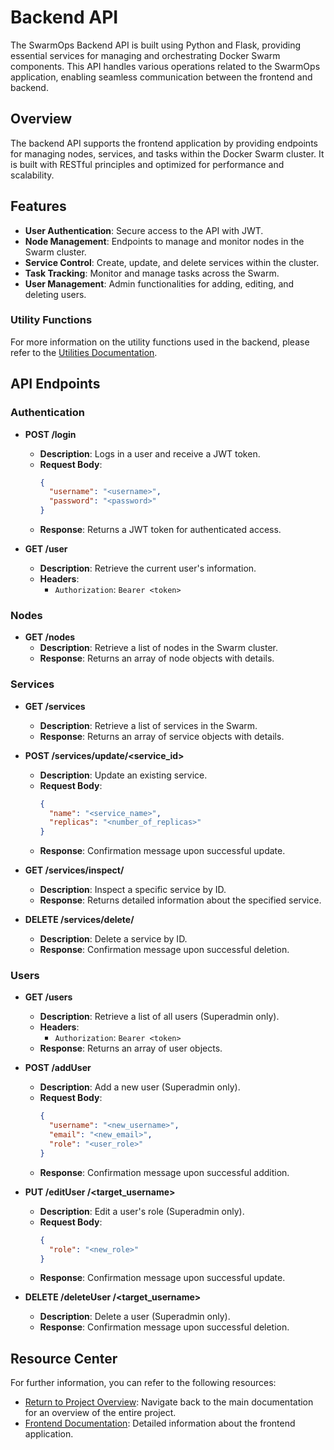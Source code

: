 # Backend API

The SwarmOps Backend API is built using Python and Flask, providing essential services for managing and orchestrating Docker Swarm components. This API handles various operations related to the SwarmOps application, enabling seamless communication between the frontend and backend.

## Overview

The backend API supports the frontend application by providing endpoints for managing nodes, services, and tasks within the Docker Swarm cluster. It is built with RESTful principles and optimized for performance and scalability.

## Features

- **User  Authentication**: Secure access to the API with JWT.
- **Node Management**: Endpoints to manage and monitor nodes in the Swarm cluster.
- **Service Control**: Create, update, and delete services within the cluster.
- **Task Tracking**: Monitor and manage tasks across the Swarm.
- **User  Management**: Admin functionalities for adding, editing, and deleting users.

### Utility Functions

For more information on the utility functions used in the backend, please refer to the [Utilities Documentation](../utils.md).

## API Endpoints

### Authentication

- **POST /login**
  - **Description**: Logs in a user and receive a JWT token.
  - **Request Body**:
    ```json
    {
      "username": "<username>",
      "password": "<password>"
    }
    ```
  - **Response**: Returns a JWT token for authenticated access.

- **GET /user**
  - **Description**: Retrieve the current user's information.
  - **Headers**:
    - `Authorization`: `Bearer <token>`

### Nodes

- **GET /nodes**  
  - **Description**: Retrieve a list of nodes in the Swarm cluster.
  - **Response**: Returns an array of node objects with details.

### Services

- **GET /services**
  - **Description**: Retrieve a list of services in the Swarm.
  - **Response**: Returns an array of service objects with details.

- **POST /services/update/<service_id>**
  - **Description**: Update an existing service.
  - **Request Body**:
    ```json
    {
      "name": "<service_name>",
      "replicas": "<number_of_replicas>"
    }
    ```
  - **Response**: Confirmation message upon successful update.

- **GET /services/inspect/<id>**
  - **Description**: Inspect a specific service by ID.
  - **Response**: Returns detailed information about the specified service.

- **DELETE /services/delete/<id>**
  - **Description**: Delete a service by ID.
  - **Response**: Confirmation message upon successful deletion.

### Users

- **GET /users**
  - **Description**: Retrieve a list of all users (Superadmin only).
  - **Headers**:
    - `Authorization`: `Bearer <token>`
  - **Response**: Returns an array of user objects.

- **POST /addUser**
  - **Description**: Add a new user (Superadmin only).
  - **Request Body**:
    ```json
    {
      "username": "<new_username>",
      "email": "<new_email>",
      "role": "<user_role>"
    }
    ```
  - **Response**: Confirmation message upon successful addition.

- **PUT /editUser /<target_username>**
  - **Description**: Edit a user's role (Superadmin only).
  - **Request Body**:
    ```json
    {
      "role": "<new_role>"
    }
    ```
  - **Response**: Confirmation message upon successful update.

- **DELETE /deleteUser /<target_username>**
  - **Description**: Delete a user (Superadmin only).
  - **Response**: Confirmation message upon successful deletion.

## Resource Center

For further information, you can refer to the following resources:

- [Return to Project Overview](../README.md): Navigate back to the main documentation for an overview of the entire project.
- [Frontend Documentation](../frontend.md): Detailed information about the frontend application.